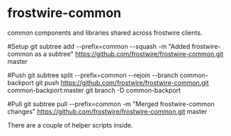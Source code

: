 frostwire-common
================

common components and libraries shared across frostwire clients.

#Setup
git subtree add --prefix=common --squash -m "Added frostwire-common as a subtree" https://github.com/frostwire/frostwire-common.git master

#Push
git subtree split --prefix=common --rejoin --branch common-backport
git push https://github.com/frostwire/frostwire-common.git common-backport:master
git branch -D common-backport

#Pull
git subtree pull --prefix=common -m "Merged frostwire-common changes" https://github.com/frostwire/frostwire-common.git master

There are a couple of helper scripts inside.